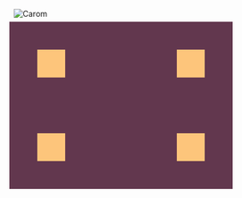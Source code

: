 ![Carom](https://cssbattle.dev/targets/2.png)
<div class="base">
  <div class="top">
    <div class="square left"></div>
    <div class="square right"></div>
  </div>
  <div class="bottom">
    <div class="square left"></div>
    <div class="square right"></div>
  </div>
</div>
<style>
  .base {
    transform: translate(-8px, -8px);
    position: absolute;
    width: 400px;
    height: 300px;
    background: #62374e;
  }
  .square {
    width: 50px;
    height: 50px;
    background: #fdc57b;
  }
  .top {
    display:flex;
    transform: translate(0, 100%);
  }
  .bottom {
    display:flex;
    transform: translate(0, 300%);
  }
  .left {
    transform: translate(100%);
  }
  .right {
    transform: translate(500%);
  }
</style>
